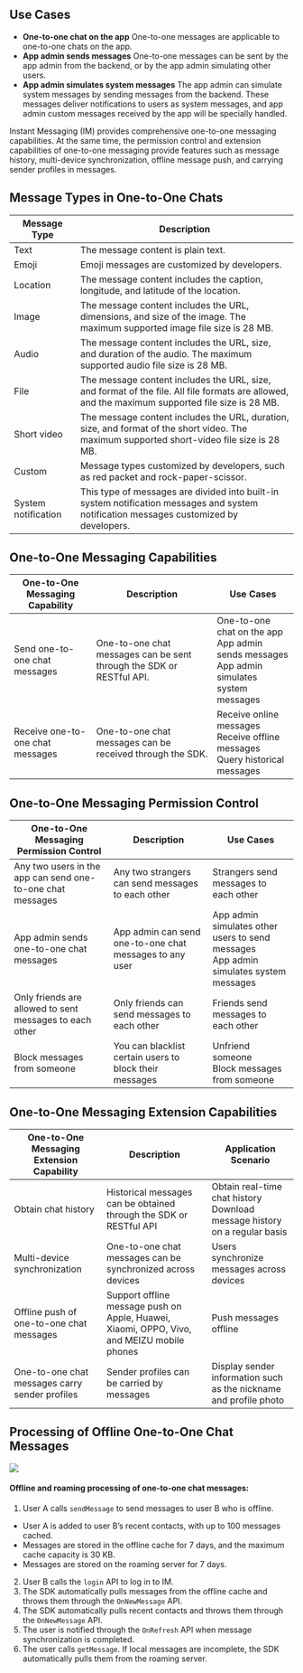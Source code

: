 ## Use Cases
- **One-to-one chat on the app**
One-to-one messages are applicable to one-to-one chats on the app.
- **App admin sends messages**
One-to-one messages can be sent by the app admin from the backend, or by the app admin simulating other users.
- **App admin simulates system messages**
The app admin can simulate system messages by sending messages from the backend. These messages deliver notifications to users as system messages, and app admin custom messages received by the app will be specially handled.

Instant Messaging (IM) provides comprehensive one-to-one messaging capabilities. At the same time, the permission control and extension capabilities of one-to-one messaging provide features such as message history, multi-device synchronization, offline message push, and carrying sender profiles in messages.


## Message Types in One-to-One Chats

| Message Type | Description |
| ------------ | ------------------------------------------------------------ |
| Text | The message content is plain text. |
| Emoji | Emoji messages are customized by developers. |
| Location | The message content includes the caption, longitude, and latitude of the location. |
| Image | The message content includes the URL, dimensions, and size of the image. The maximum supported image file size is 28 MB. |
| Audio | The message content includes the URL, size, and duration of the audio. The maximum supported audio file size is 28 MB. |
| File | The message content includes the URL, size, and format of the file. All file formats are allowed, and the maximum supported file size is 28 MB. |
| Short video | The message content includes the URL, duration, size, and format of the short video. The maximum supported short-video file size is 28 MB. |
| Custom | Message types customized by developers, such as red packet and rock-paper-scissor. |
| System notification | This type of messages are divided into built-in system notification messages and system notification messages customized by developers. |


## One-to-One Messaging Capabilities

| One-to-One Messaging Capability | Description | Use Cases |
| ------------ | ------------------------------- | ------------------------------------------------------------ |
| Send one-to-one chat messages | One-to-one chat messages can be sent through the SDK or RESTful API. | One-to-one chat on the app<br>App admin sends messages<br>App admin simulates system messages |
| Receive one-to-one chat messages | One-to-one chat messages can be received through the SDK. | Receive online messages<br>Receive offline messages<br>Query historical messages |


## One-to-One Messaging Permission Control

| One-to-One Messaging Permission Control | Description | Use Cases |
| ---------------------------------- |------------------------------------- | -------------------------------------------------------- |
| Any two users in the app can send one-to-one chat messages | Any two strangers can send messages to each other | Strangers send messages to each other |
| App admin sends one-to-one chat messages | App admin can send one-to-one chat messages to any user | App admin simulates other users to send messages<br>App admin simulates system messages |
| Only friends are allowed to sent messages to each other | Only friends can send messages to each other | Friends send messages to each other |
| Block messages from someone | You can blacklist certain users to block their messages | Unfriend someone<br>Block messages from someone |


## One-to-One Messaging Extension Capabilities

| One-to-One Messaging Extension Capability | Description | Application Scenario |
| ------------------------ | ----------------------------------------------------------- | --------------------------------------- |
| Obtain chat history | Historical messages can be obtained through the SDK or RESTful API | Obtain real-time chat history<br>Download message history on a regular basis |
| Multi-device synchronization | One-to-one chat messages can be synchronized across devices | Users synchronize messages across devices |
| Offline push of one-to-one chat messages | Support offline message push on Apple, Huawei, Xiaomi, OPPO, Vivo, and MEIZU mobile phones | Push messages offline |
| One-to-one chat messages carry sender profiles | Sender profiles can be carried by messages | Display sender information such as the nickname and profile photo |

## Processing of Offline One-to-One Chat Messages
![](https://main.qcloudimg.com/raw/d28999fa32da4e5e6750f34117e116bb.png)

#### Offline and roaming processing of one-to-one chat messages:

1. User A calls `sendMessage` to send messages to user B who is offline.
  - User A is added to user B’s recent contacts, with up to 100 messages cached.
  - Messages are stored in the offline cache for 7 days, and the maximum cache capacity is 30 KB.
  - Messages are stored on the roaming server for 7 days.
2. User B calls the `login` API to log in to IM.
3. The SDK automatically pulls messages from the offline cache and throws them through the `OnNewMessage` API.
4. The SDK automatically pulls recent contacts and throws them through the `OnNewMessage` API.
5. The user is notified through the `OnRefresh` API when message synchronization is completed.
6. The user calls `getMessage`. If local messages are incomplete, the SDK automatically pulls them from the roaming server.

